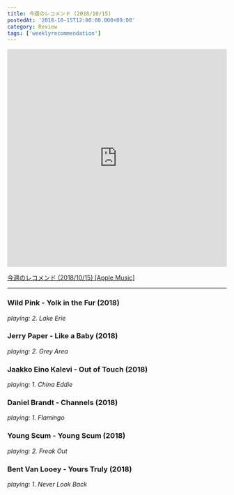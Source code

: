 ```yaml
---
title: 今週のレコメンド (2018/10/15)
postedAt: '2018-10-15T12:00:00.000+09:00'
category: Review
tags: ['weeklyrecommendation']
---
```


<iframe src="https://tools.applemusic.com/embed/v1/playlist/pl.u-06oxkyzIXJ91eD?country=jp" height="500px" width="100%" frameborder="0"></iframe>

[今週のレコメンド (2018/10/15) \[Apple Music\]](https://itunes.apple.com/jp/playlist/%E4%BB%8A%E9%80%B1%E3%81%AE%E3%83%AC%E3%82%B3%E3%83%A1%E3%83%B3%E3%83%89-2018-10-15/pl.u-06oxkyzIXJ91eD)

---

### Wild Pink - Yolk in the Fur (2018)

_playing: 2\. Lake Erie_

### Jerry Paper - Like a Baby (2018)

_playing: 2\. Grey Area_

### Jaakko Eino Kalevi - Out of Touch (2018)

_playing: 1\. China Eddie_

### Daniel Brandt - Channels (2018)

_playing: 1\. Flamingo_

### Young Scum - Young Scum (2018)

_playing: 2\. Freak Out_

### Bent Van Looey - Yours Truly (2018)

_playing: 1\. Never Look Back_
